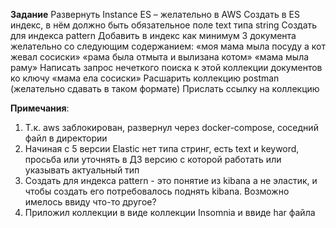 
**Задание**
Развернуть Instance ES – желательно в AWS
Создать в ES индекс, в нём должно быть обязательное поле text типа string
Создать для индекса pattern
Добавить в индекс как минимум 3 документа желательно со следующим содержанием:
«моя мама мыла посуду а кот жевал сосиски»
«рама была отмыта и вылизана котом»
«мама мыла раму»
Написать запрос нечеткого поиска к этой коллекции документов ко ключу «мама ела сосиски»
Расшарить коллекцию postman (желательно сдавать в таком формате)
Прислать ссылку на коллекцию

**Примечания**:
1) Т.к. aws заблокирован, развернул через docker-compose, соседний файл в директории
2) Начиная с 5 версии Elastic нет типа стринг, есть text и keyword, просьба или уточнять в ДЗ версию с которой работать или указывать актуальный тип
3) Создать для индекса pattern - это понятие из kibana а не эластик, и чтобы создать его потребовалось поднять kibana. Возможно имелось ввиду что-то другое? 
4) Приложил коллекции в виде коллекции Insomnia и ввиде har файла

